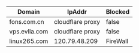 
| Domain | IpAddr | Blocked | 
| --- | --- | --- |
| fons.com.cn | cloudflare proxy | false | 
| vps.evlla.com | cloudflare proxy | false |
| linux265.com | 120.79.48.209  | FireWall |
